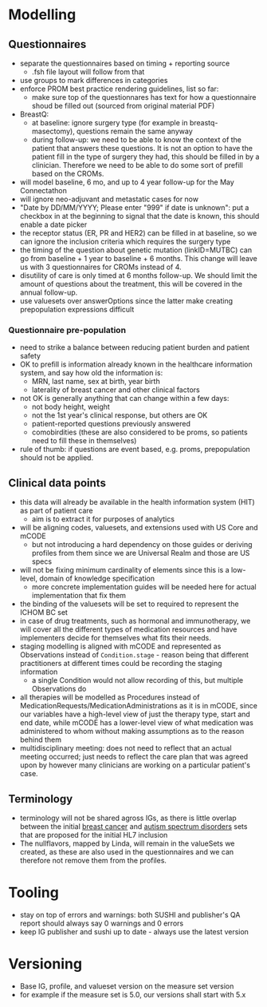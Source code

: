 # Modelling
## Questionnaires
* separate the questionnaires based on timing + reporting source
  * .fsh file layout will follow from that
* use groups to mark differences in categories
* enforce PROM best practice rendering guidelines, list so far:
  * make sure top of the questionnares has text for how a questionnaire shoud be filled out (sourced from original material PDF)
* BreastQ:
  * at baseline: ignore surgery type  (for example in breastq-masectomy), questions remain the same anyway
  * during follow-up: we need to be able to know the context of the patient that answers these questions. It is not an option to have the patient fill in the type of surgery they had, this should be filled in by a clinician. Therefore we need to be able to do some sort of prefill based on the CROMs. 
* will model baseline, 6 mo, and up to 4 year follow-up for the May Connectathon
* will ignore neo-adjuvant and metastatic cases for now
* "Date by DD/MM/YYYY; Please enter "999" if date is unknown": put a checkbox in at the beginning to signal that the date is known, this should enable a date picker
* the receptor status (ER, PR and HER2) can be filled in at baseline, so we can ignore the inclusion criteria which requires the surgery type 
* the timing of the question about genetic mutation (linkID=MUTBC) can go from baseline + 1 year to baseline + 6 months. This change will leave us with 3 questionnaires for CROMs instead of 4.
* disutility of care is only timed at 6 months follow-up. We should limit the amount of questions about the treatment, this will be covered in the annual follow-up.
* use valuesets over answerOptions since the latter make creating prepopulation expressions difficult

### Questionnaire pre-population
* need to strike a balance between reducing patient burden and patient safety
* OK to prefill is information already known in the healthcare information system, and say how old the information is:
  * MRN, last name, sex at birth, year birth
  * laterality of breast cancer and other clinical factors
* not OK is generally anything that can change within a few days: 
  * not body height, weight
  * not the 1st year's clinical response, but others are OK
  * patient-reported questions previously answered
  * comobirdities (these are also considered to be proms, so patients need to fill these in themselves)
* rule of thumb: if questions are event based, e.g. proms, prepopulation should not be applied. 

## Clinical data points
* this data will already be available in the health information system (HIT) as part of patient care
  * aim is to extract it for purposes of analytics
* will be aligning codes, valuesets, and extensions used with US Core and mCODE
  * but not introducing a hard dependency on those guides or deriving profiles from them since we are Universal Realm and those are US specs
* will not be fixing minimum cardinality of elements since this is a low-level, domain of knowledge specification
  * more concrete implementation guides will be needed here for actual implementation that fix them
* the binding of the valuesets will be set to required to represent the ICHOM BC set
* in case of drug treatments, such as hormonal and immunotherapy, we will cover all the different types of medication resources and have implementers decide for themselves what fits their needs.
* staging modelling is aligned with mCODE and represented as Observations instead of `Condition.stage` - reason being that different practitioners at different times could be recording the staging information
  * a single Condition would not allow recording of this, but multiple Observations do
* all therapies will be modelled as Procedures instead of MedicationRequests/MedicationAdministrations as it is in mCODE, since our variables have a high-level view of just the therapy type, start and end date, while mCODE has a lower-level view of what medication was administered to whom without making assumptions as to the reason behind them
* multidisciplinary meeting: does not need to reflect that an actual meeting occurred; just needs to reflect the care plan that was agreed upon by however many clinicians are working on a particular patient's case. 

## Terminology
* terminology will not be shared agross IGs, as there is little overlap between the initial [breast cancer](https://connect.ichom.org/patient-centered-outcome-measures/breast-cancer/) and [autism spectrum disorders](https://connect.ichom.org/patient-centered-outcome-measures/autism-spectrum-disorder/) sets that are proposed for the initial HL7 inclusion
* The nullflavors, mapped by Linda, will remain in the valueSets we created, as these are also used in the questionnaires and we can therefore not remove them from the profiles.

# Tooling
* stay on top of errors and warnings: both SUSHI and publisher's QA report should always say 0 warnings and 0 errors
* keep IG publisher and sushi up to date - always use the latest version

# Versioning
* Base IG, profile, and valueset version on the measure set version
 * for example if the measure set is 5.0, our versions shall start with 5.x
